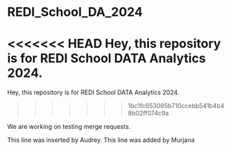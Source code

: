 # REDI_School_DA_2024
<<<<<<< HEAD
Hey, this repository is for REDI School DATA Analytics 2024.
=======
Hey, this repository is for REDI School DATA Analytics 2024.
>>>>>>> 1bc1fc653085b710ccebb541b4b48b02ff074c9a

We are working on testing merge requests.

This line was inserted by Audrey.
This line was added by Murjana
